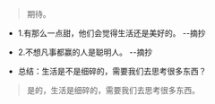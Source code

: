 >期待。

- 1.有那么一点甜，他们会觉得生活还是美好的。 --摘抄

- 2.不想凡事都赢的人是聪明人。 --摘抄

- 总结：生活是不是细碎的，需要我们去思考很多东西？

>是的，生活是细碎的，需要我们去思考很多东西。
